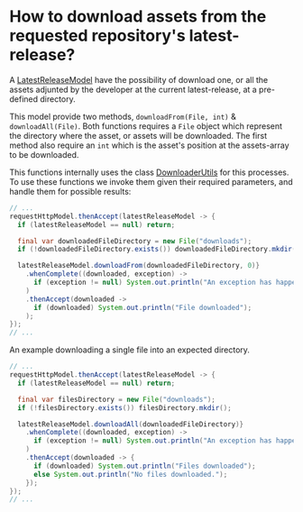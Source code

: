 # How to download assets from the requested repository's latest-release?
A [LatestReleaseModel](https://github.com/aivruu/repo-viewer/blob/recode/api/src/main/java/io/github/aivruu/repoviewer/api/release/LatestReleaseModel.java) have the possibility of download one, or all the assets adjunted by the developer at the current latest-release, at a pre-defined directory.

This model provide two methods, `downloadFrom(File, int)` & `downloadAll(File)`. Both functions requires a `File` object which represent the directory
where the asset, or assets will be downloaded. The first method also require an `int` which is the asset's position at the assets-array to be downloaded.

This functions internally uses the class [DownloaderUtils](https://github.com/aivruu/repo-viewer/blob/recode/api/src/main/java/io/github/aivruu/repoviewer/api/download/DownloaderUtils.java) for this processes. To use these functions we invoke them
given their required parameters, and handle them for possible results:

```java
// ...
requestHttpModel.thenAccept(latestReleaseModel -> {
  if (latestReleaseModel == null) return;

  final var downloadedFileDirectory = new File("downloads");
  if (!downloadedFileDirectory.exists()) downloadedFileDirectory.mkdir();

  latestReleaseModel.downloadFrom(downloadedFileDirectory, 0)}
    .whenComplete((downloaded, exception) ->
      if (exception != null) System.out.println("An exception has happened during download!");
    )
    .thenAccept(downloaded ->
      if (downloaded) System.out.println("File downloaded"); 
    );
});
// ...
```
An example downloading a single file into an expected directory.
```java
// ...
requestHttpModel.thenAccept(latestReleaseModel -> {
  if (latestReleaseModel == null) return;

  final var filesDirectory = new File("downloads");
  if (!filesDirectory.exists()) filesDirectory.mkdir();

  latestReleaseModel.downloadAll(downloadedFileDirectory)}
    .whenComplete((downloaded, exception) ->
      if (exception != null) System.out.println("An exception has happened during download!");
    )
    .thenAccept(downloaded -> {
      if (downloaded) System.out.println("Files downloaded");
      else System.out.println("No files downloaded.");
    });
});
// ...
```
